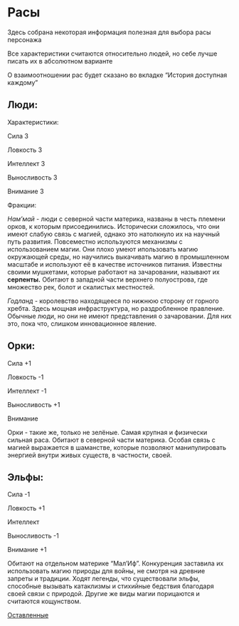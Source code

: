 # Расы

Здесь собрана некоторая информация полезная для выбора расы персонажа

Все характеристики считаются относительно людей, но себе лучше писать их в абсолютном варианте

О взаимоотношении рас будет сказано во вкладке “История доступная каждому”

## Люди:

Характеристики:

Сила 3

Ловкость 3

Интеллект 3

Выносливость 3

Внимание 3

Фракции:

*Нам’май* - люди с северной части материка, названы в честь племени орков, к которым присоединились. Исторически сложилось, что они имеют слабую связь с магией, однако это натолкнуло их на научный путь развития. Повсеместно используются механизмы с использованием магии. Они плохо умеют ипользовать магию окружающей среды, но научились выкачивать магию в промышленном масштабе и используют её в качестве источников питания. Известны своими мушкетами, которые работают на зачаровании, называют их **серпенты.** Обитают в западной части верхнего полуострова, где множество рек, болот и скалистых местностей.

*Годланд* - королевство находящееся по нижнюю сторону от горного хребта. Здесь мощная инфраструктура, но раздробленное правление. Обычные люди, но они не имеют представления о зачаровании. Для них это, пока что, слишком инновационное явление.

## Орки:

Сила +1

Ловкость -1

Интеллект -1

Выносливость +1

Внимание 

Орки - такие же, только не зелёные. Самая крупная и физически сильная раса. Обитают в северной части материка. Особая связь с магией выражается в шаманстве, которые позволяют манипулировать энергией внутри живых существ, в частности, своей.

## Эльфы:

Сила -1

Ловкость +1

Интеллект 

Выносливость -1

Внимание +1

Обитают на отдельном материке “Мал’Иф”. Конкуренция заставила их использовать магию природы для войны, не смотря на древние запреты и традиции. Ходят легенды, что существовали эльфы, способные вызывать катаклизмы и стихийные бедствия благодаря своей связи с природой. Другие же виды магии порицаются и считаются кощунством.

[Оставленные](%D0%A0%D0%B0%D1%81%D1%8B%204c35de3d17ac495dadcb89e8541b4094/%D0%9E%D1%81%D1%82%D0%B0%D0%B2%D0%BB%D0%B5%D0%BD%D0%BD%D1%8B%D0%B5%206097caf5bd87415793b7112df9d05b47.md)